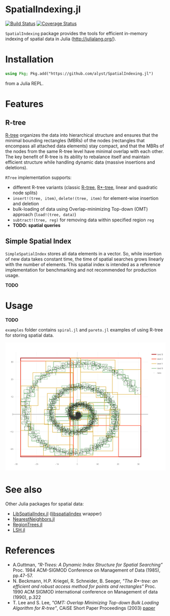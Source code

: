 SpatialIndexing.jl
==============

[![Build Status](https://travis-ci.org/alyst/SpatialIndexing.jl.svg?branch=master)](https://travis-ci.org/alyst/SpatialIndexing.jl)
[![Coverage Status](https://coveralls.io/repos/github/alyst/SpatialIndexing.jl/badge.svg?branch=master)](https://coveralls.io/github/alyst/SpatialIndexing.jl?branch=master)

`SpatialIndexing` package provides the tools for efficient in-memory indexing of
spatial data in Julia (http://julialang.org/).

# Installation
```julia
using Pkg; Pkg.add("https://github.com/alyst/SpatialIndexing.jl")
```
from a Julia REPL.

# Features

## R-tree

[R-tree](https://en.wikipedia.org/wiki/R-tree) organizes the data into
hierarchical structure and ensures that the minimal bounding rectangles (MBRs)
of the nodes (rectangles that encompass all attached data elements) stay compact,
and that the MBRs of the nodes from the same R-tree level have minimal overlap
with each other. The key benefit of R-tree is its ability to rebalance itself
and maintain efficient structure while handling dynamic data (massive insertions
and deletions).

`RTree` implementation supports:
  * different R-tree variants (classic [R-tree](https://en.wikipedia.org/wiki/R-tree),
[R*-tree](https://en.wikipedia.org/wiki/R*_tree), linear and quadratic node splits)
  * `insert!(tree, item)`, `delete!(tree, item)` for element-wise insertion and deletion
  * bulk-loading of data using Overlap-minimizing Top-down (OMT) approach (`load!(tree, data)`)
  * `subtract!(tree, reg)` for removing data within specified region `reg`
  * **TODO: spatial queries**

## Simple Spatial Index

`SimpleSpatialIndex` stores all data elements in a vector. So, while insertion
of new data takes constant time, the time of spatial searches grows linearly
with the number of elements. This spatial index is intended as a reference
implementation for benchmarking and not recommended for production usage.

**TODO**

# Usage

**TODO**

`examples` folder contains `spiral.jl` and `pareto.jl` examples of using R-tree
for storing spatial data.

![R*-tree of 10000 random points (sequential insertions)](examples/spiral_rtree_seq.png)

# See also

Other Julia packages for spatial data:

  * [LibSpatialIndex.jl](https://github.com/yeesian/LibSpatialIndex.jl)
([libspatialindex](https://github.com/libspatialindex/libspatialindex) wrapper)
  * [NearestNeighbors.jl](https://github.com/KristofferC/NearestNeighbors.jl)
  * [RegionTrees.jl](https://github.com/rdeits/RegionTrees.jl)
  * [LSH.jl](https://github.com/Keno/LSH.jl)

# References

* A.Guttman, _“R-Trees: A Dynamic Index Structure for Spatial Searching”_
  Proc. 1984 ACM-SIGMOD Conference on Management of Data (1985), pp.47-57.
* N. Beckmann, H.P. Kriegel, R. Schneider, B. Seeger,
  _"The R*-tree: an efficient and robust access method for points and rectangles"_
  Proc. 1990 ACM SIGMOD international conference on Management of data (1990), p.322
* T. Lee and S. Lee, _"OMT: Overlap Minimizing Top-down Bulk Loading Algorithm for R-tree"_,
  CAiSE Short Paper Proceedings (2003) [paper](http://ceur-ws.org/Vol-74/files/FORUM_18.pdf)

